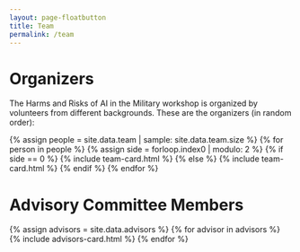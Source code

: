 ```yaml
---
layout: page-floatbutton
title: Team
permalink: /team
---
```


# Organizers
The Harms and Risks of AI in the Military workshop is organized by volunteers from different backgrounds. These are the organizers (in random order):

{% assign people = site.data.team | sample: site.data.team.size %}
{% for person in people %}
  {% assign side = forloop.index0 | modulo: 2 %}
    {% if side == 0 %}
      {% include team-card.html %}
    {% else %}
      {% include team-card.html %}
    {% endif %}
{% endfor %}

# Advisory Committee Members
{% assign advisors = site.data.advisors %}
{% for advisor in advisors %}
  {% include advisors-card.html %}
{% endfor %}
